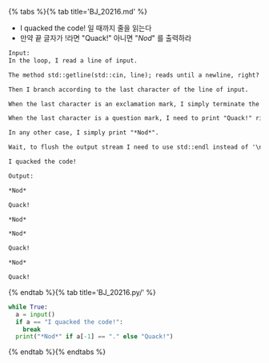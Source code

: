 {% tabs %}{% tab title='BJ_20216.md' %}

* I quacked the code! 일 때까지 줄을 읽는다
* 만약 끝 글자가 !라면 "Quack!" 아니면 "*Nod*" 를 출력하라

```txt
Input:
In the loop, I read a line of input.

The method std::getline(std::cin, line); reads until a newline, right?

Then I branch according to the last character of the line of input.

When the last character is an exclamation mark, I simply terminate the program.

When the last character is a question mark, I need to print "Quack!" right?

In any other case, I simply print "*Nod*".

Wait, to flush the output stream I need to use std::endl instead of '\n' right?

I quacked the code!

Output:

*Nod*

Quack!

*Nod*

*Nod*

Quack!

*Nod*

Quack!

```

{% endtab %}{% tab title='BJ_20216.py/' %}

```py
while True:
  a = input()
  if a == "I quacked the code!":
    break
  print("*Nod*" if a[-1] == "." else "Quack!")
```

{% endtab %}{% endtabs %}
